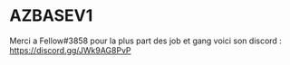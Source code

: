 # AZBASEV1

Merci a Fellow#3858 pour la plus part des job et gang voici son discord : https://discord.gg/JWk9AG8PvP
